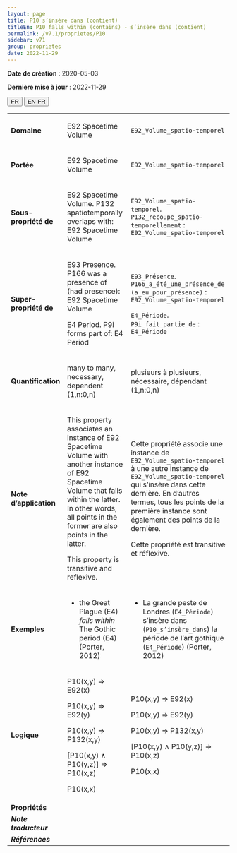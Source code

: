 ```yaml
---
layout: page
title: P10 s’insère dans (contient)
titleEn: P10 falls within (contains) - s’insère dans (contient)
permalink: /v7.1/proprietes/P10
sidebar: v71
group: proprietes
date: 2022-11-29
---
```


**Date de création** : 2020-05-03

**Dernière mise à jour** : 2022-11-29

<div class="lang-buttons">
  <button id="fr" class="activate">FR</button>
  <button id="en-fr">EN-FR</button>
</div>

<table>
				<tbody>
				<tr>
					<td><strong>Domaine</strong></td>
					<td class="en"><p>E92 Spacetime Volume</p>
							</td>
						<td><p><code class="language-plaintext highlighter-rouge">E92_Volume_spatio-temporel</code></p>
							</td>
						</tr>
					<tr>
					<td><strong>Portée</strong></td>
					<td class="en"><p>E92 Spacetime Volume</p>
							</td>
						<td><p><code class="language-plaintext highlighter-rouge">E92_Volume_spatio-temporel</code></p>
							</td>
						</tr>
					<tr>
					<td><strong>Sous-propriété de</strong></td>
					<td class="en"><p>E92 Spacetime Volume. P132 spatiotemporally overlaps with: E92 Spacetime Volume</p>
							</td>
						<td><p><code class="language-plaintext highlighter-rouge">E92_Volume_spatio-temporel</code>. <code class="language-plaintext highlighter-rouge">P132_recoupe_spatio-temporellement</code> : <code class="language-plaintext highlighter-rouge">E92_Volume_spatio-temporel</code></p>
							</td>
						</tr>
					<tr>
					<td><strong>Super-propriété de</strong></td>
					<td class="en"><p>E93 Presence. P166 was a presence of (had presence): E92 Spacetime Volume</p>
							<p>E4 Period. P9i forms part of: E4 Period</p>
							</td>
						<td><p><code class="language-plaintext highlighter-rouge">E93_Présence</code>. <code class="language-plaintext highlighter-rouge">P166_a_été_une_présence_de (a_eu_pour_présence)</code> : <code class="language-plaintext highlighter-rouge">E92_Volume_spatio-temporel</code></p>
							<p><code class="language-plaintext highlighter-rouge">E4_Période</code>. <code class="language-plaintext highlighter-rouge">P9i_fait_partie_de</code> : <code class="language-plaintext highlighter-rouge">E4_Période</code></p>
							</td>
						</tr>
					<tr>
					<td><strong>Quantification</strong></td>
					<td class="en"><p>many to many, necessary, dependent (1,n:0,n)</p>
							</td>
						<td><p>plusieurs à plusieurs, nécessaire, dépendant (1,n:0,n)</p>
							</td>
						</tr>
					<tr>
					<td><strong>Note d’application</strong></td>
					<td class="en"><p>This property associates an instance of E92 Spacetime Volume with another instance of E92 Spacetime Volume that falls within the latter. In other words, all points in the former are also points in the latter.</p>
							<p>This property is transitive and reflexive.</p>
							</td>
						<td><p>Cette propriété associe une instance de <code class="language-plaintext highlighter-rouge">E92_Volume_spatio-temporel</code> à une autre instance de <code class="language-plaintext highlighter-rouge">E92_Volume_spatio-temporel</code> qui s’insère dans cette dernière. En d’autres termes, tous les points de la première instance sont également des points de la dernière. </p>
							<p></p>
							<p>Cette propriété est transitive et réflexive.</p>
							</td>
						</tr>
					<tr>
					<td><strong>Exemples</strong></td>
					<td class="en"><ul><li><p>the Great Plague (E4) <em>falls within</em> The Gothic period (E4) (Porter, 2012)</p>
							</li>
									</ul></td>
						<td><ul><li><p>La grande peste de Londres (<code class="language-plaintext highlighter-rouge">E4_Période</code>) s’insère dans (<code class="language-plaintext highlighter-rouge">P10_s’insère_dans</code>) la période de l’art gothique (<code class="language-plaintext highlighter-rouge">E4_Période</code>) (Porter, 2012)</p>
							</li>
									</ul></td>
						</tr>
					<tr>
					<td><strong>Logique</strong></td>
					<td class="en"><p>P10(x,y) ⇒ E92(x)</p>
							<p>P10(x,y) ⇒ E92(y)</p>
							<p>P10(x,y) ⇒ P132(x,y)</p>
							<p>[P10(x,y) ∧ P10(y,z)] ⇒ P10(x,z)</p>
							<p>P10(x,x)</p>
							</td>
						<td><p>P10(x,y) ⇒ E92(x)</p>
							<p>P10(x,y) ⇒ E92(y)</p>
							<p>P10(x,y) ⇒ P132(x,y)</p>
							<p>[P10(x,y) ∧ P10(y,z)] ⇒ P10(x,z)</p>
							<p>P10(x,x)</p>
							</td>
						</tr>
					<tr>
					<td><strong>Propriétés</strong></td>
					<td class="en"><p></p>
							</td>
						<td><p></p>
							</td>
						</tr>
					<tr>
					<td><strong><em>Note traducteur</em></strong></td>
					<td colspan="2"><p></p>
							</td>
						</tr>
					<tr>
					<td><strong><em>Références</em></strong></td>
					<td colspan="2"><p><em></em></p>
							</td>
						</tr>
					</tbody>
				</table>
				